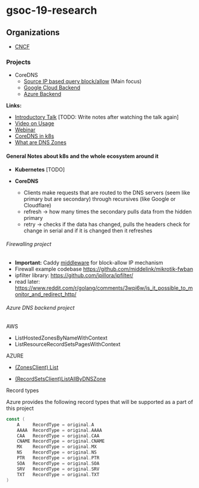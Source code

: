 # gsoc-19-research

## Organizations

- [CNCF](https://github.com/cncf/soc)

### Projects

- CoreDNS
  - [Source IP based query block/allow](https://github.com/cncf/soc#support-source-ip-based-query-blockallow) (Main focus)
  - [Google Cloud Backend](https://github.com/cncf/soc#support-google-cloud-dns-backend)
  - [Azure Backend](https://github.com/cncf/soc#support-azure-dns-backend)

**Links:**
- [Introductory Talk](https://www.youtube.com/watch?v=LIoC6aC--jQ) [TODO: Write notes after watching the talk again]
- [Video on Usage](https://www.youtube.com/watch?v=whEZn7wmrDc)
- [Webinar](https://www.youtube.com/watch?v=dz9S7R8r5gw)
- [CoreDNS in k8s](https://www.youtube.com/watch?v=qRiLmLACYSY)
- [What are DNS Zones](https://www.think-like-a-computer.com/2011/06/11/dns-zones-explained/)


#### General Notes about k8s and the whole ecosystem around it

- **Kubernetes** [TODO]

- **CoreDNS**
  - Clients make requests that are routed to the DNS servers (seem like primary but are secondary) through recursives (like Google or Cloudflare)
  - refresh -> how many times the secondary pulls data from the hidden primary
  - retry -> checks if the data has changed, pulls the headers check for change in serial and if it is changed then it refreshes
  
  
 ###### Firewalling project 
 -  **Important:** Caddy [middleware](https://github.com/pyed/ipfilter) for block-allow IP mechanism
 -  Firewall example codebase https://github.com/middelink/mikrotik-fwban
 -  ipfilter library: https://github.com/jpillora/ipfilter/
 -  read later: https://www.reddit.com/r/golang/comments/3wpi6w/is_it_possible_to_monitor_and_redirect_http/


###### Azure DNS backend project

AWS

- ListHostedZonesByNameWithContext		
- ListResourceRecordSetsPagesWithContext	

AZURE

- [(ZonesClient) List](https://godoc.org/github.com/Azure/azure-sdk-for-go/services/dns/mgmt/2017-10-01/dns#ZonesClient.List)

- [(RecordSetsClient)ListAllByDNSZone](https://godoc.org/github.com/Azure/azure-sdk-for-go/services/dns/mgmt/2017-10-01/dns#RecordSetsClient.ListAllByDNSZone)

Record types

Azure provides the following record types that will be supported as a part of this project

```go
const (
    A     RecordType = original.A
    AAAA  RecordType = original.AAAA
    CAA   RecordType = original.CAA
    CNAME RecordType = original.CNAME
    MX    RecordType = original.MX
    NS    RecordType = original.NS
    PTR   RecordType = original.PTR
    SOA   RecordType = original.SOA
    SRV   RecordType = original.SRV
    TXT   RecordType = original.TXT
)
```

